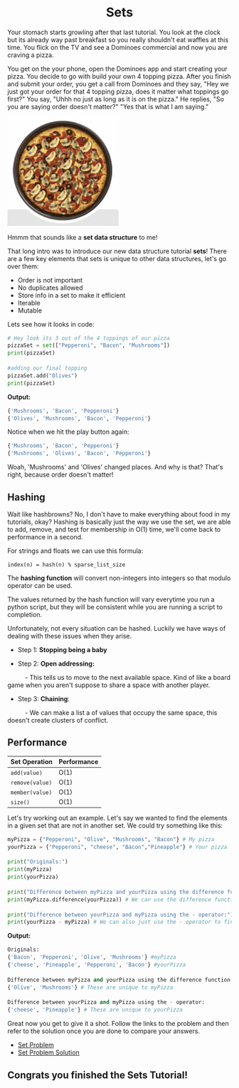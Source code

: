 <center>
<h1> Sets </h1>
</center>

Your stomach starts growling after that last tutorial. You look at the clock but its already way past breakfast so you really shouldn't eat waffles at this time. You flick on the TV and see a Dominoes commercial and now you are craving a pizza. 

You get on the your phone, open the Dominoes app and start creating your pizza. You decide to go with build your own 4 topping pizza. After you finish and submit your order, you get a call from Dominoes and they say, "Hey we just got your order for that 4 topping pizza, does it matter what toppings go first?" You say, "Uhhh no just as long as it is on the pizza." He replies, "So you are saying order doesn't matter?" "Yes that is what I am saying." 

<img src="pizza.png" alt="notGreatMeme" width="250"/>

Hmmm that sounds like a <strong>set data structure</strong> to me!

That long intro was to introduce our new data structure tutorial <strong>sets</strong>! There are a few key elements that sets is unique to other data structures, let's go over them:

* Order is not important
* No duplicates allowed
* Store info in a set to make it efficient
* Iterable
* Mutable

Lets see how it looks in code:
```python
# Hey look its 3 out of the 4 toppings of our pizza
pizzaSet = set(["Pepperoni", "Bacon", "Mushrooms"])
print(pizzaSet)

#adding our final topping
pizzaSet.add("Olives")
print(pizzaSet)
```
<strong>Output:</strong>
```python
{'Mushrooms', 'Bacon', 'Pepperoni'}
{'Olives', 'Mushrooms', 'Bacon', 'Pepperoni'}
```
Notice when we hit the play button again:
```python
{'Mushrooms', 'Bacon', 'Pepperoni'}
{'Mushrooms', 'Olives', 'Bacon', 'Pepperoni'}
```
Woah, 'Mushrooms' and 'Olives' changed places. And why is that? That's right, because order doesn't matter!

## Hashing

Wait like hashbrowns? No, I don't have to make everything about food in my tutorials, okay? Hashing is basically just the way we use the set, we are able to add, remove, and test for membership in O(1) time, we'll come back to performance in a second.

For strings and floats we can use this formula:

```
index(n) = hash(n) % sparse_list_size
```
The <strong>hashing function</strong> will convert non-integers into integers so that modulo operator can be used.

The values returned by the hash function will vary everytime you run a python script, but they will be consistent while you are running a script to completion.

Unfortunately, not every situation can be hashed. Luckily we have ways of dealing with these issues when they arise.

* Step 1: <strong>Stopping being a baby</strong>

* Step 2: <strong>Open addressing:</strong>

&nbsp;&nbsp;&nbsp;&nbsp;&nbsp;&nbsp;&nbsp;&nbsp;&nbsp; - This tells us to move to the next available space. Kind of like a board game when you aren't suppose to share a space with another player.

* Step 3: <strong> Chaining</strong>:

&nbsp;&nbsp;&nbsp;&nbsp;&nbsp;&nbsp;&nbsp;&nbsp;&nbsp; - We can make a list a of values that occupy the same space, this doesn't create clusters of conflict.

## Performance

|Set Operation| Performance|
|---------------|-------------|
|```add(value)```| O(1)        |
|```remove(value)``` | O(1)|
|```member(value)```| O(1) |
|```size()```| O(1)|

Let's try working out an example. Let's say we wanted to find the elements in a given set that are not in another set. We could try something like this:

```python
myPizza = {"Pepperoni", "Olive", "Mushrooms", "Bacon"} # My pizza
yourPizza = {"Pepperoni", "cheese", "Bacon","Pineapple"} # Your pizza

print("Originals:")
print(myPizza)
print(yourPizza)

print("Difference between myPizza and yourPizza using the difference function:")
print(myPizza.difference(yourPizza)) # We can use the difference function to make the calculation

print("Difference between yourPizza and myPizza using the - operator:")
print(yourPizza - myPizza) # We can also just use the - operator to find the difference! Handy!
```

<strong>Output:</strong>

```python
Originals:
{'Bacon', 'Pepperoni', 'Olive', 'Mushrooms'} #myPizza
{'cheese', 'Pineapple', 'Pepperoni', 'Bacon'} #yourPizza

Difference between myPizza and yourPizza using the difference function:
{'Olive', 'Mushrooms'} # These are unique to myPizza

Difference between yourPizza and myPizza using the - operator:
{'cheese', 'Pineapple'} # These are unique to yourPizza
```

Great now you get to give it a shot. Follow the links to the problem and then refer to the solution once you are done to compare your answers.

* [Set Problem](setProblem.py)
* [Set Problem Solution](setProblemSolution.py)

## Congrats you finished the Sets Tutorial!